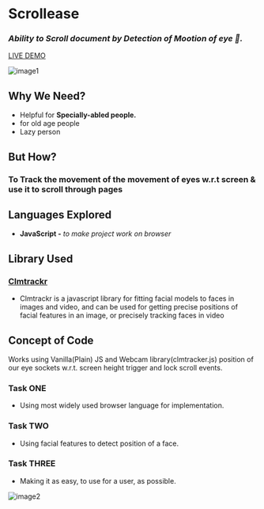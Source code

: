 
# Scrollease
### _Ability to Scroll document by Detection of Mootion of eye 👀._
[LIVE DEMO](https://d-rat.github.io/ScrollEase/)

![image1](https://github.com/heykush/SmoothScroll/blob/main/image.png?raw=true)

## Why We Need?
- Helpful for **Specially-abled people.**
- for old age people
- Lazy person

## But How?
### To Track the movement of the movement of eyes w.r.t screen & use it to scroll through pages

## Languages Explored
- **JavaScript -** _to make project work on browser_
## Library Used
### [Clmtrackr](https://www.google.com/search?q=clmtrackr)
- Clmtrackr is a javascript library for fitting facial models to faces in images and video, and can be used for getting precise positions of facial features in an image, or    precisely tracking faces in video

## Concept of Code
Works using Vanilla(Plain) JS and Webcam library(clmtracker.js) position of our eye sockets w.r.t. screen height trigger and lock scroll events.
### Task ONE
- Using most widely used browser language for implementation.
### Task TWO
- Using facial features to detect position of a face. 
### Task THREE
- Making it as easy, to use for a user, as possible.

![image2](https://user-images.githubusercontent.com/57096457/146976516-53880398-7d81-4071-9bd3-5c09e00dc32d.png)
